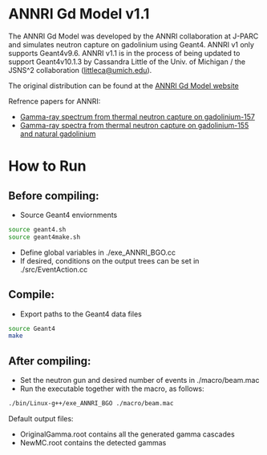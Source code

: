 ANNRI Gd Model v1.1
=====

The ANNRI Gd Model was developed by the ANNRI collaboration at J-PARC and simulates neutron capture on gadolinium using Geant4. ANNRI v1 only supports Geant4v9.6. ANNRI v1.1 is in the process of
being updated to support Geant4v10.1.3 by Cassandra Little of the Univ. of Michigan / the JSNS^2 collaboration (littleca@umich.edu).

The original distribution can be found at the [ANNRI Gd Model website](https://www.physics.okayama-u.ac.jp/~sakuda/ANNRI-Gd_ver1.html)

Refrence papers for ANNRI:
- [Gamma-ray spectrum from thermal neutron capture on gadolinium-157](https://doi.org/10.1093/ptep/ptz002)
- [Gamma-ray spectra from thermal neutron capture on gadolinium-155 and natural gadolinium](https://doi.org/10.1093/ptep/ptaa015)


How to Run
=====
## Before compiling:

- Source Geant4 enviornments
```bash
source geant4.sh
source geant4make.sh
```
- Define global variables in ./exe_ANNRI_BGO.cc
- If desired, conditions on the output trees can be set in ./src/EventAction.cc

 

## Compile:

- Export paths to the Geant4 data files

```bash
source Geant4
make
```

 

## After compiling:

- Set the neutron gun and desired number of events in ./macro/beam.mac
- Run the executable together with the macro, as follows:
```bash
./bin/Linux-g++/exe_ANNRI_BGO ./macro/beam.mac
```
 

Default output files:
- OriginalGamma.root contains all the generated gamma cascades
- NewMC.root contains the detected gammas
